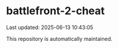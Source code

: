 # battlefront-2-cheat

Last updated: 2025-06-13 10:43:05

This repository is automatically maintained.
